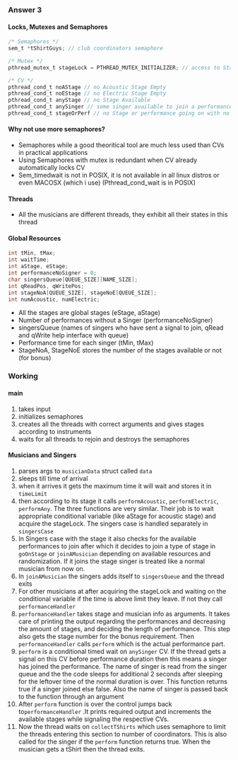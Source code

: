 ### Answer 3
#### Locks, Mutexes and Semaphores
```C
/* Semaphores */
sem_t *tShirtGuys; // club coordinators semaphore

/* Mutex */
pthread_mutex_t stageLock = PTHREAD_MUTEX_INITIALIZER; // access to Stage

/* CV */
pthread_cond_t noAStage // no Acoustic Stage Empty 
pthread_cond_t noEStage // no Electric Stage Empty 
pthread_cond_t anyStage // no Stage Available 
pthread_cond_t anySinger // some singer available to join a performance  
pthread_cond_t stageOrPerf // no Stage or performance going on with no singer
```
#### Why not use more semaphores? 
- Semaphores while a good theoritical tool are much less used than CVs in practical applications
- Using Semaphores with mutex is redundant when CV already automatically locks CV
- Sem_timedwait is not in POSIX, it is not available in all linux distros or even MACOSX (which i use) (Pthread_cond_wait is in POSIX) 

#### Threads 
- All the musicians are different threads, they exhibit all their states in this thread

#### Global Resources 
```C
int tMin, tMax;
int waitTime;
int aStage, eStage;
int performanceNoSigner = 0;
char singersQueue[QUEUE_SIZE][NAME_SIZE];
int qReadPos, qWritePos;
int stageNoA[QUEUE_SIZE], stageNoE[QUEUE_SIZE];
int numAcoustic, numElectric;
```
- All the stages are global stages (eStage, aStage)
- Number of performances without a Singer (performanceNoSigner)
- singersQueue (names of singers who have sent a signal to join, qRead and qWrite help interface with queue)
- Performance time for each singer (tMin, tMax)
- StageNoA, StageNoE stores the number of the stages available or not (for bonus)

### Working

#### main
1. takes input
2. initializes semaphores
3. creates all the threads with correct arguments and gives stages according to instruments
3. waits for all threads to rejoin and destroys the semaphores 

#### Musicians and Singers
1. parses args to ```musicianData``` struct called ```data```
1. sleeps till time of arrival
1. when it arrives it gets the maximum time it will wait and stores it in ```timeLimit``` 
1. then according to its stage it calls ```performAcoustic```, ```performElectric```, ```performAny```.
The three functions are very similar. Their job is to wait appropriate conditional variable (like aStage for acoustic stage)
and acquire the stageLock. The singers case is handled separately in ```singersCase```
1. In Singers case with the stage it also checks for the available performances to join after which it decides to join a 
type of stage in ```goOnStage``` or ```joinAMusician``` depending on available resources and randomization. If it joins the stage singer is treated like a normal musician from now on. 
1. In ```joinAMusician``` the singers adds itself to ```singersQueue``` and the thread exits
1. For other musicians at after acquiring the stageLock and waiting on the conditional variable if the time is above limit
they leave. If not they call ```performanceHandler```
1.  ```performanceHandler``` takes stage and musician info as arguments. It takes care of printing the output
regarding the performances and decreasing the amount of stages, and deciding the length of performance. This step also gets the stage number for the bonus requirement. Then ```performanceHandler``` calls
```perform``` which is the actual performance part. 
1. ```perform``` is a conditional timed wait on ```anySinger``` CV. If the thread gets a signal on this CV before
performance duration then this means a singer has joined the performance. The name of singer is read from 
the singer queue and the the code sleeps for additional 2 seconds after sleeping for the leftover time of the normal duration is over. This function returns true if a singer joined else false. Also the name of singer is passed back to the function through an argument
1.  After ```perform``` function is over the control jumps back to```performanceHandler``` .It prints required
output and increments the available stages while signaling the respective CVs.
1. Now the thread waits on ```collectTShirts``` which uses semaphore to limit the threads entering this section 
to number of coordinators. This is also called for the singer if the ```perform``` function returns true. When the musician gets a tShirt then the thread exits.

